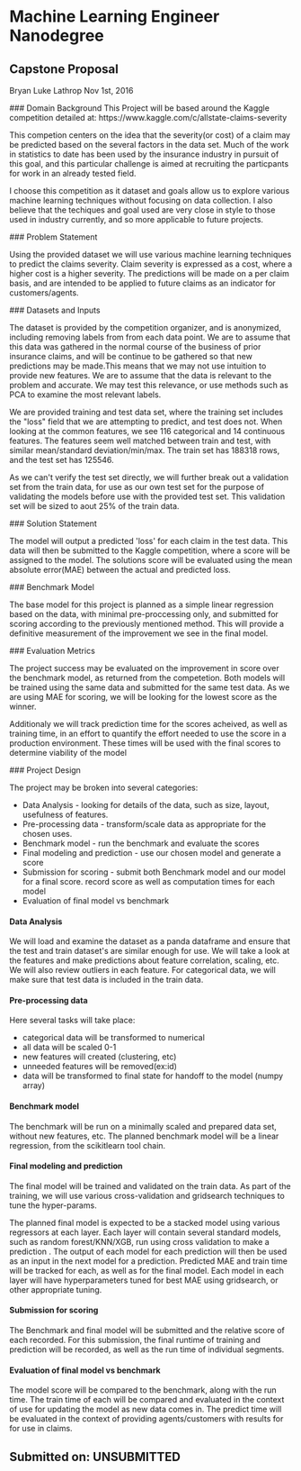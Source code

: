 # Machine Learning Engineer Nanodegree

## Capstone Proposal

Bryan Luke Lathrop
Nov 1st, 2016

<div>
### Domain Background
This Project  will be based around the Kaggle competition detailed at:
https://www.kaggle.com/c/allstate-claims-severity

This competion centers on the idea that the severity(or cost) of a claim may be predicted based on the several factors in the data set. Much of the work in statistics to date has been used by the insurance industry in pursuit of this goal, and this particular challenge is aimed at recruiting the particpants for work in an already tested field.

I choose this competition as it dataset and goals allow us to explore various machine learning techniques without focusing on data collection. I also believe that the techiques and goal used are very close in style to those used in industry currently, and so more applicable to future projects.
<div>
### Problem Statement

Using the provided dataset we will use various machine learning techniques to predict the claims severity. Claim severity is expressed as a cost, where a higher cost is a higher severity. The predictions will be made on a per claim basis, and are intended to be applied to future claims as an indicator for customers/agents.
<div>
### Datasets and Inputs

The dataset is provided by the competition organizer, and is anonymized, including removing labels from from each data point. We are to assume that this data was gathered in the normal course of the business of prior insurance claims, and will be continue to be gathered so that new predictions may be made.This means that we may not use intuition to provide new features. We are to assume that the data is relevant to the problem and accurate. We may test this relevance, or use methods such as PCA to examine the most relevant labels. 

We are provided training and test data set, where the training set includes the "loss" field that we are attempting to predict, and test does not. When looking at the common features, we see 116 categorical and 14 continuous features. The features seem well matched between train and test, with similar mean/standard deviation/min/max. The train set has 188318 rows, and the test set has 125546.

As we can't verify the test set directly, we will further break out a validation set from the train data, for use as our own test set for the purpose of validating the models before use with the provided test set. This validation set will be sized to aout 25% of the train data.

<div>
### Solution Statement

The model will output a predicted 'loss' for each claim in the test data. This data will then be submitted to the Kaggle competition, where a score will be assigned to the model. The solutions score will be evaluated using the mean absolute error(MAE) between the actual and predicted loss.  
<div>
### Benchmark Model

The base model for this project is planned as a simple linear regression based on the data, with minimal pre-proccessing only, and submitted for scoring according to the previously mentioned method. This will provide a definitive measurement of the improvement we see in the final model. 
<div>
### Evaluation Metrics

The project success may be evaluated on the improvement in score over the benchmark model, as returned from the competetion. Both models will be trained using the same data and submitted for the same test data. As we are using MAE for scoring, we will be looking for the lowest score as the winner.

Additionaly we will track prediction time for the scores acheived, as well as training time, in an effort to quantify the effort needed to use the score in a production environment. These times will be used with the final scores to determine viability of the model
<div>
### Project Design

The project may be broken into several categories:
* Data Analysis -  looking for details of the data, such as size, layout, usefulness of features.
* Pre-processing data - transform/scale data as appropriate for the chosen uses.
* Benchmark model - run the benchmark and evaluate the scores
* Final modeling and prediction - use our chosen model and generate a score
* Submission for scoring - submit both Benchmark model and our model for a final score. record score as well as computation times for each model
* Evaluation of final model vs benchmark
<div>

#### Data Analysis
  We will load and examine the dataset as a panda dataframe and ensure that the test and train dataset's are similar enough for use. We will take a look at the features and make predictions about feature correlation, scaling, etc. We will also review outliers in each feature. For categorical data, we will make sure that test data is included in the train data.
  
#### Pre-processing data
 Here several tasks will take place:
 * categorical data will be transformed to numerical
 * all data will be scaled 0-1 
 * new features will created (clustering, etc)
 * unneeded features will be removed(ex:id)
 * data will be transformed to final state for handoff to the model (numpy array)

#### Benchmark model
 The benchmark will be run on a minimally scaled and prepared data set, without new features, etc. The planned benchmark model will be a linear regression, from the scikitlearn tool chain.

#### Final modeling and prediction
 The final model will be trained and validated on the train data. As part of the training, we will use various cross-validation and gridsearch techniques to tune the hyper-params.
 
 The planned final model is expected to be a stacked model using various regressors at each layer. Each layer will contain several standard models, such as random forest/KNN/XGB, run using cross validation to make a prediction . The output of each model for each prediction will then be used as an input in the next model for a prediction. Predicted MAE and train time will be tracked for each, as well as for the final model. Each model in each layer will have hyperparameters tuned for best MAE using gridsearch, or other appropriate tuning.

#### Submission for scoring
 The Benchmark and final model will be submitted and the relative score of each recorded. For this submission, the final runtime of training and prediction will be recorded, as well as the run time of individual segments. 
 
#### Evaluation of final model vs benchmark
 The model score will be compared to the benchmark, along with the run time. The train time of each will be compared and evaluated in the context of use for updating the model as new data comes in. The predict time will be evaluated in the context of providing agents/customers with results for for use in claims.


## Submitted on: UNSUBMITTED
